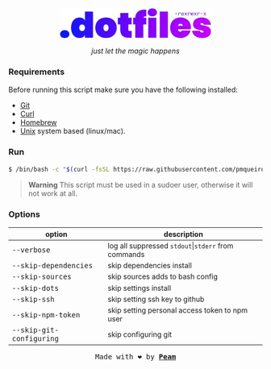 <!-- VARS -->
[peam-url]: https://pmqueiroz.dev/
[git-url]: https://git-scm.com/
[curl-url]: https://curl.se/
[brew-url]: https://brew.sh/
[unix-url]: https://en.wikipedia.org/wiki/Unix
<!-- END_VARS -->

<div align="center" >
   <img src="./.github/assets/logo_wo_blur.svg" width=300>

   _just let the magic happens_
</div>

### Requirements

Before running this script make sure you have the following installed:
   * [Git][git-url]
   * [Curl][curl-url]
   * [Homebrew][brew-url]
   * [Unix][unix-url] system based (linux/mac).

### Run

```sh
$ /bin/bash -c "$(curl -fsSL https://raw.githubusercontent.com/pmqueiroz/dotfiles/release/install.sh)"
```
> **Warning** This script must be used in a sudoer user, otherwise it will not work at all.

### Options

| option  |          description             |
|---------|----------------------------------|
| <kbd>--verbose</kbd> | log all suppressed `stdout`\|`stderr` from commands |
| <kbd>--skip-dependencies</kbd> | skip dependencies install |
| <kbd>--skip-sources</kbd> | skip sources adds to bash config |
| <kbd>--skip-dots</kbd> | skip settings install |
| <kbd>--skip-ssh</kbd> | skip setting ssh key to github |
| <kbd>--skip-npm-token</kbd> | skip setting personal access token to npm user |
| <kbd>--skip-git-configuring</kbd> | skip configuring git |

<div align="center">

<samp>Made with :heart: by [**Peam**][peam-url]</samp> 

</div>
